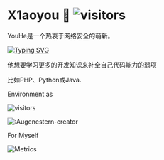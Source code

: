 # X1aoyou 👻     ![visitors](https://visitor-badge.laobi.icu/badge?page_id=MyServant.visitor-badge)

YouHe是一个热衷于网络安全的萌新。

[![Typing SVG](https://readme-typing-svg.herokuapp.com/?lines=热衷于动漫和二次元♥;热衷于网络安全)](https://git.io/typing-svg)

他想要学习更多的开发知识来补全自己代码能力的弱项

比如PHP、Python或Java.


Environment as

![visitors](https://camo.githubusercontent.com/100cdc29afd1ca60ea4bd9ff84f5de2699120182056d3a84ca07697a81ca3153/68747470733a2f2f696d672e736869656c64732e696f2f62616467652f56697375616c25323053747564696f253230436f64652d626c75653f7374796c653d666c61742d737175617265266c6f676f3d76697375616c2d73747564696f2d636f6465266c6f676f436f6c6f723d666666666666)


![:Augenestern-creator](https://count.getloli.com/get/@:Augenestern-creator?theme=gelbooru-h)



For Myself

![Metrics](https://metrics.lecoq.io/MyServant?template=classic&base.indepth=false&base.hireable=false&config.timezone=Etc%2FGMT-8)

